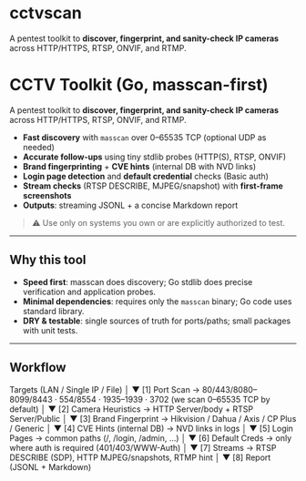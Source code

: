 # cctvscan
A pentest toolkit to **discover, fingerprint, and sanity-check IP cameras** across HTTP/HTTPS, RTSP, ONVIF, and RTMP.

# CCTV Toolkit (Go, masscan-first)

A pentest toolkit to **discover, fingerprint, and sanity-check IP cameras** across HTTP/HTTPS, RTSP, ONVIF, and RTMP.

- **Fast discovery** with `masscan` over 0–65535 TCP (optional UDP as needed)
- **Accurate follow-ups** using tiny stdlib probes (HTTP(S), RTSP, ONVIF)
- **Brand fingerprinting** + **CVE hints** (internal DB with NVD links)
- **Login page detection** and **default credential** checks (Basic auth)
- **Stream checks** (RTSP DESCRIBE, MJPEG/snapshot) with **first-frame screenshots**
- **Outputs**: streaming JSONL + a concise Markdown report

> ⚠️ Use only on systems you own or are explicitly authorized to test.

---

## Why this tool

- **Speed first**: masscan does discovery; Go stdlib does precise verification and application probes.
- **Minimal dependencies**: requires only the `masscan` binary; Go code uses standard library.
- **DRY & testable**: single sources of truth for ports/paths; small packages with unit tests.

---

## Workflow

Targets (LAN / Single IP / File)
│
▼
[1] Port Scan → 80/443/8080–8099/8443 · 554/8554 · 1935–1939 · 3702 (we scan 0–65535 TCP by default)
│
▼
[2] Camera Heuristics → HTTP Server/body + RTSP Server/Public
│
▼
[3] Brand Fingerprint → Hikvision / Dahua / Axis / CP Plus / Generic
│
▼
[4] CVE Hints (internal DB) → NVD links in logs
│
▼
[5] Login Pages → common paths (/, /login, /admin, …)
│
▼
[6] Default Creds → only where auth is required (401/403/WWW-Auth)
│
▼
[7] Streams → RTSP DESCRIBE (SDP), HTTP MJPEG/snapshots, RTMP hint
│
▼
[8] Report (JSONL + Markdown)
